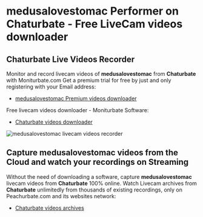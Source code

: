 # medusalovestomac Performer on Chaturbate - Free LiveCam videos downloader

## Chaturbate Live Videos Recorder

Monitor and record livecam videos of **medusalovestomac** from **Chaturbate** with Moniturbate.com
Get a premium trial for free by just and only registering with your Email address:
* [medusalovestomac Premium videos downloader](https://moniturbate.com/request-demo-licence-key.html)

Free livecam videos downloader - Moniturbate Software:
* [Chaturbate videos downloader](https://moniturbate.com/moniturbate-download-software.html)

![medusalovestomac livecam videos recorder](https://peachurnet.com/templates/moniturbate-software.png)


## Capture medusalovestomac videos from the Cloud and watch your recordings on Streaming

Without the need of downloading a software, capture **medusalovestomac** livecam videos from **Chaturbate** 100% online.
Watch Livecam archives from **Chaturbate** unlimitedly from thousands of existing recordings, only on Peachurbate.com and its websites network:
* [Chaturbate videos archives](https://peachurnet.com/)